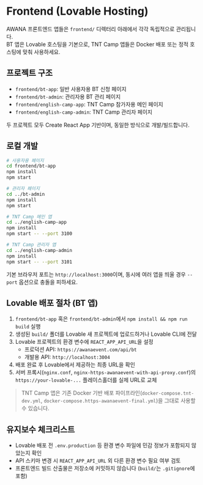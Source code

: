 # Frontend (Lovable Hosting)

AWANA 프론트엔드 앱들은 `frontend/` 디렉터리 아래에서 각각 독립적으로 관리됩니다.  
BT 앱은 Lovable 호스팅을 기본으로, TNT Camp 앱들은 Docker 배포 또는 정적 호스팅에 맞춰 사용하세요.

## 프로젝트 구조
- `frontend/bt-app`: 일반 사용자용 BT 신청 페이지
- `frontend/bt-admin`: 관리자용 BT 관리 페이지
- `frontend/english-camp-app`: TNT Camp 참가자용 메인 페이지
- `frontend/english-camp-admin`: TNT Camp 관리자 페이지

두 프로젝트 모두 Create React App 기반이며, 동일한 방식으로 개발/빌드합니다.

## 로컬 개발
```bash
# 사용자용 페이지
cd frontend/bt-app
npm install
npm start

# 관리자 페이지
cd ../bt-admin
npm install
npm start

# TNT Camp 메인 앱
cd ../english-camp-app
npm install
npm start -- --port 3100

# TNT Camp 관리자 앱
cd ../english-camp-admin
npm install
npm start -- --port 3101
```
기본 브라우저 포트는 `http://localhost:3000`이며, 동시에 여러 앱을 띄울 경우 `--port` 옵션으로 충돌을 피하세요.

## Lovable 배포 절차 (BT 앱)
1. `frontend/bt-app` 혹은 `frontend/bt-admin`에서 `npm install && npm run build` 실행
2. 생성된 `build/` 폴더를 Lovable 새 프로젝트에 업로드하거나 Lovable CLI에 전달
3. Lovable 프로젝트의 환경 변수에 `REACT_APP_API_URL`을 설정  
   - 프로덕션 API: `https://awanaevent.com/api/bt`
   - 개발용 API: `http://localhost:3004`
4. 배포 완료 후 Lovable에서 제공하는 최종 URL을 확인
5. 서버 프록시(`nginx.conf`, `nginx-https-awanaevent-with-api-proxy.conf`)의 `https://your-lovable-...` 플레이스홀더를 실제 URL로 교체

> TNT Camp 앱은 기존 Docker 기반 배포 파이프라인(`docker-compose.tnt-dev.yml`, `docker-compose.https-awanaevent-final.yml`)을 그대로 사용할 수 있습니다.

## 유지보수 체크리스트
- Lovable 배포 전 `.env.production` 등 환경 변수 파일에 민감 정보가 포함되지 않았는지 확인
- API 스키마 변경 시 `REACT_APP_API_URL` 외 다른 환경 변수 필요 여부 검토
- 프론트엔드 빌드 산출물은 저장소에 커밋하지 않습니다 (`build/`는 `.gitignore`에 포함)
